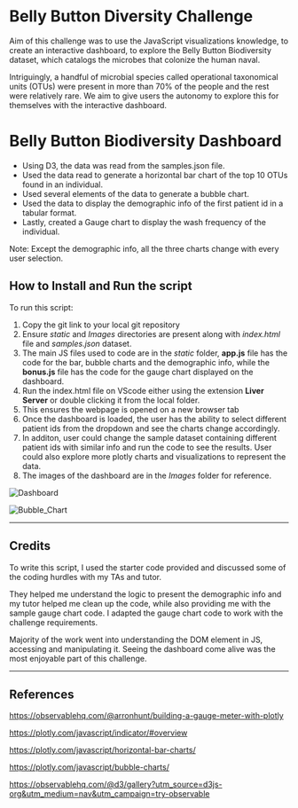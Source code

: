 # Belly Button Diversity Challenge

Aim of this challenge was to use the JavaScript visualizations knowledge, to create an interactive dashboard, to explore the Belly Button Biodiversity dataset, which catalogs the microbes that colonize the human naval.

Intriguingly, a handful of microbial species called operational taxonomical units (OTUs) were present in more than 70% of the people and the rest were relatively rare. We aim to give users the autonomy to explore this for themselves with the interactive dashboard.

# Belly Button Biodiversity Dashboard

* Using D3, the data was read from the samples.json file.
* Used the data read to generate a horizontal bar chart of the top 10 OTUs found in an individual.
* Used several elements of the data to generate a bubble chart.
* Used the data to display the demographic info of the first patient id in a tabular format.
* Lastly, created a Gauge chart to display the wash frequency of the individual.

Note: Except the demographic info, all the three charts change with every user selection.


## How to Install and Run the script

To run this script:
1. Copy the git link to your local git repository
2. Ensure *static* and *Images* directories are present along with  *index.html* file and *samples.json* dataset.
3. The main JS files used to code are in the *static* folder, **app.js** file has the code for the bar, bubble charts and the demographic info, while the **bonus.js** file has the code for the gauge chart displayed on the dashboard.
4. Run the index.html file on VScode either using the extension **Liver Server** or double clicking it from the local folder.
5. This ensures the webpage is opened on a new browser tab
6. Once the dashboard is loaded, the user has the ability to select different patient ids from the dropdown and see the charts change accordingly.  
7. In additon, user could change the sample dataset containing different patient ids with similar info and run the code to see the results. User could also explore more plotly charts and visualizations to represent the data.
8. The images of the dashboard are in the *Images* folder for reference.

![Dashboard](belly-button-challenge/Images/Dashboard.png)

![Bubble_Chart](belly-button-challenge/Images/Bubble_chart.png)

---
## Credits

To write this script, I used the starter code provided and discussed some of the coding hurdles with my TAs and tutor. <br> 

They helped me understand the logic to present the demographic info and my tutor helped me clean up the code, while also providing me with the sample gauge chart code. I adapted the gauge chart code to work with the challenge requirements. <br>

Majority of the work went into understanding the DOM element in JS, accessing and manipulating it. Seeing the dashboard come alive was the most enjoyable part of this challenge. 

---
## References
https://observablehq.com/@arronhunt/building-a-gauge-meter-with-plotly

https://plotly.com/javascript/indicator/#overview

https://plotly.com/javascript/horizontal-bar-charts/

https://plotly.com/javascript/bubble-charts/

https://observablehq.com/@d3/gallery?utm_source=d3js-org&utm_medium=nav&utm_campaign=try-observable






